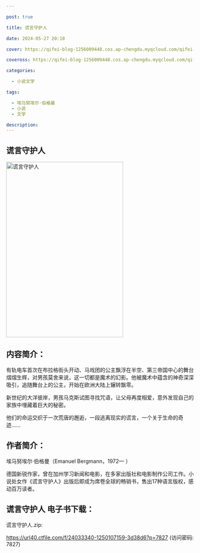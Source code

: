 ```yaml
---

post: true

title: 谎言守护人

date: 2024-05-27 20:10

cover: https://qifei-blog-1256009448.cos.ap-chengdu.myqcloud.com/qifei-blog/6618d1a568eb93571326bcd0.jpg

coveross: https://qifei-blog-1256009448.cos.ap-chengdu.myqcloud.com/qifei-blog/6618d1a568eb93571326bcd0.jpg

categories:

  - 小说文学

tags:

  - 埃马努埃尔·伯格曼
  - 小说
  - 文学

description:
---
```


## 谎言守护人
<img alt=" 谎言守护人" class="aligncenter loading" data-was-processed="true" decoding="async" fetchpriority="high" height="471" src="https://qifei-blog-1256009448.cos.ap-chengdu.myqcloud.com/qifei-blog/6618d1a568eb93571326bcd0.jpg" style="cursor: zoom-in;" width="314"/>

## 内容简介：

有轨电车首次在布拉格街头开动、马戏团的公主飘浮在半空、第三帝国中心的舞台熠熠生辉，对男孩莫舍来说，这一切都是魔术的幻影。他被魔术中蕴含的神奇深深吸引，追随舞台上的公主，开始在欧洲大陆上辗转飘零。

新世纪的大洋彼岸，男孩马克斯试图寻找咒语，让父母再度相爱，意外发现自己的家族中埋藏着巨大的秘密。

他们的命运交织于一次荒唐的邂逅，一段逃离现实的谎言，一个关于生命的奇迹……

## 作者简介：

埃马努埃尔·伯格曼（Emanuel Bergmann，1972— ）

德国新锐作家，曾在加州学习新闻和电影，在多家出版社和电影制作公司工作。小说处女作《谎言守护人》出版后即成为席卷全球的畅销书，售出17种语言版权，感动百万读者。

## 谎言守护人 电子书下载：
谎言守护人.zip: 

https://url40.ctfile.com/f/24033340-1250107159-3d38d6?p=7827 (访问密码: 7827)
